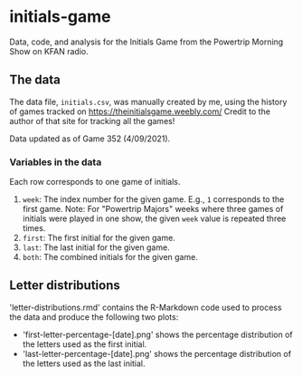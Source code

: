 # initials-game
Data, code, and analysis for the Initials Game from the Powertrip Morning Show on KFAN radio.

## The data
The data file, `initials.csv`, was manually created by me, using the history of games tracked on https://theinitialsgame.weebly.com/ Credit to the author of that site for tracking all the games!

Data updated as of Game 352 (4/09/2021).

### Variables in the data
Each row corresponds to one game of initials.
1. `week`: The index number for the given game. E.g., `1` corresponds to the first game. Note: For "Powertrip Majors" weeks where three games of initials were played in one show, the given `week` value is repeated three times.
2. `first`: The first initial for the given game.
3. `last`: The last initial for the given game.
4. `both`: The combined initials for the given game.


## Letter distributions
'letter-distributions.rmd' contains the R-Markdown code used to process the data and produce the following two plots:

- 'first-letter-percentage-[date].png' shows the percentage distribution of the letters used as the first initial.
- 'last-letter-percentage-[date].png' shows the percentage distribution of the letters used as the last initial.

